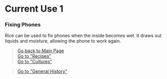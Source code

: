 # Current Use 1

### Fixing Phones
Rice can be used to fix phones when the inside becomes wet. It draws out liquids and moisture, allowing the phone to work again.

> [Go back to Main Page](../rice.md)  
> [Go to "Recipes"](../Recipes/Recipe_Selection.md)  
> [Go to "Cultures"](../Cultures/Culture_Selection.md)

> [Go to "General History"](../General/Used.md)
